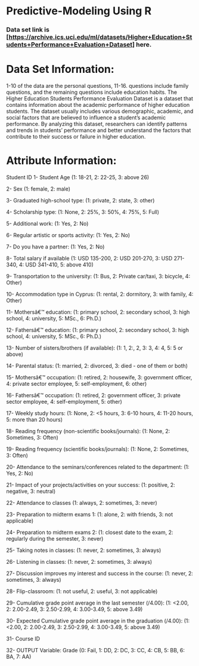 # Predictive-Modeling Using R 
### Data set link is [https://archive.ics.uci.edu/ml/datasets/Higher+Education+Students+Performance+Evaluation+Dataset] here.

# Data Set Information:
1-10 of the data are the personal questions, 11-16. questions include family questions, and the remaining questions include education habits.
The Higher Education Students Performance Evaluation Dataset is a dataset that contains information about the academic performance of higher education students. The dataset usually includes various demographic, academic, and social factors that are believed to influence a student’s academic performance. By analyzing this dataset, researchers can identify patterns and trends in students’ performance and better understand the factors that contribute to their success or failure in higher education.

# Attribute Information:
Student ID 1- Student Age (1: 18-21, 2: 22-25, 3: above 26)

2- Sex (1: female, 2: male)

3- Graduated high-school type: (1: private, 2: state, 3: other)

4- Scholarship type: (1: None, 2: 25%, 3: 50%, 4: 75%, 5: Full)

5- Additional work: (1: Yes, 2: No)

6- Regular artistic or sports activity: (1: Yes, 2: No)

7- Do you have a partner: (1: Yes, 2: No)

8- Total salary if available (1: USD 135-200, 2: USD 201-270, 3: USD 271-340, 4: USD 341-410, 5: above 410)

9- Transportation to the university: (1: Bus, 2: Private car/taxi, 3: bicycle, 4: Other)

10- Accommodation type in Cyprus: (1: rental, 2: dormitory, 3: with family, 4: Other)

11- Mothersâ€™ education: (1: primary school, 2: secondary school, 3: high school, 4: university, 5: MSc., 6: Ph.D.)

12- Fathersâ€™ education: (1: primary school, 2: secondary school, 3: high school, 4: university, 5: MSc., 6: Ph.D.)

13- Number of sisters/brothers (if available): (1: 1, 2:, 2, 3: 3, 4: 4, 5: 5 or above)

14- Parental status: (1: married, 2: divorced, 3: died - one of them or both)

15- Mothersâ€™ occupation: (1: retired, 2: housewife, 3: government officer, 4: private sector employee, 5: self-employment, 6: other)

16- Fathersâ€™ occupation: (1: retired, 2: government officer, 3: private sector employee, 4: self-employment, 5: other)

17- Weekly study hours: (1: None, 2: <5 hours, 3: 6-10 hours, 4: 11-20 hours, 5: more than 20 hours)

18- Reading frequency (non-scientific books/journals): (1: None, 2: Sometimes, 3: Often)

19- Reading frequency (scientific books/journals): (1: None, 2: Sometimes, 3: Often)

20- Attendance to the seminars/conferences related to the department: (1: Yes, 2: No)

21- Impact of your projects/activities on your success: (1: positive, 2: negative, 3: neutral)

22- Attendance to classes (1: always, 2: sometimes, 3: never)

23- Preparation to midterm exams 1: (1: alone, 2: with friends, 3: not applicable)

24- Preparation to midterm exams 2: (1: closest date to the exam, 2: regularly during the semester, 3: never)

25- Taking notes in classes: (1: never, 2: sometimes, 3: always)

26- Listening in classes: (1: never, 2: sometimes, 3: always)

27- Discussion improves my interest and success in the course: (1: never, 2: sometimes, 3: always)

28- Flip-classroom: (1: not useful, 2: useful, 3: not applicable)

29- Cumulative grade point average in the last semester (/4.00): (1: <2.00, 2: 2.00-2.49, 3: 2.50-2.99, 4: 3.00-3.49, 5: above 3.49)

30- Expected Cumulative grade point average in the graduation (/4.00): (1: <2.00, 2: 2.00-2.49, 3: 2.50-2.99, 4: 3.00-3.49, 5: above 3.49)

31- Course ID

32- OUTPUT Variable: Grade (0: Fail, 1: DD, 2: DC, 3: CC, 4: CB, 5: BB, 6: BA, 7: AA)
